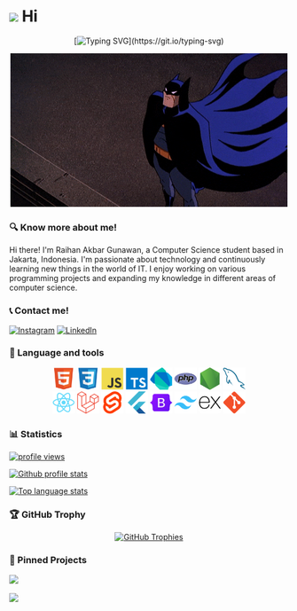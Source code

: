 <h1 align="left">
<img src="https://raw.githubusercontent.com/MartinHeinz/MartinHeinz/master/wave.gif" width="30px" />&nbsp;Hi
</h1>

<div align="center">

[![Typing SVG](https://readme-typing-svg.demolab.com?font=Fira+Code&pause=1000&color=0CDAF7&center=true&vCenter=true&width=435&lines=Welcome!)](https://git.io/typing-svg)

</div>

<div align="center">

![Batman](./assets/batman.gif)

</div>

### 🔍 Know more about me!

<p>
Hi there! I'm Raihan Akbar Gunawan, a Computer Science student based in Jakarta, Indonesia. I'm passionate about technology and continuously learning new things in the world of IT. I enjoy working on various programming projects and expanding my knowledge in different areas of computer science.
</p>

### 📞 Contact me!

[![Instagram](https://img.shields.io/badge/Instagram-purple?style=flat-square&logo=instagram&logoColor=white)](https://www.instagram.com/rhankbrguw_/#)
[![LinkedIn](https://img.shields.io/badge/💼_LinkedIn-0077B5?style=flat-square&logoColor=white)](https://www.linkedin.com/in/raihan-akbar-2b5820334/)

### 🧰 Language and tools

<div align="center" style="padding: 0 25px;">
  <img alt="HTML5" src="https://raw.githubusercontent.com/devicons/devicon/master/icons/html5/html5-original.svg" height="40" />
  <img alt="CSS3" src="https://raw.githubusercontent.com/devicons/devicon/master/icons/css3/css3-original.svg" height="40" />
  <img alt="JavaScript" src="https://raw.githubusercontent.com/devicons/devicon/master/icons/javascript/javascript-original.svg" height="40" />
  <img alt="TypeScript" src="https://raw.githubusercontent.com/devicons/devicon/master/icons/typescript/typescript-original.svg" height="40" />
  <img alt="Dart" src="https://raw.githubusercontent.com/devicons/devicon/master/icons/dart/dart-original.svg" height="40" />
  <img alt="PHP" src="https://raw.githubusercontent.com/devicons/devicon/master/icons/php/php-original.svg" height="40" />
  <img alt="Node.js" src="https://raw.githubusercontent.com/devicons/devicon/master/icons/nodejs/nodejs-original.svg" height="40" />
  <img alt="MySQL" src="https://raw.githubusercontent.com/devicons/devicon/master/icons/mysql/mysql-original.svg" height="40" />
</div>

<div align="center" style="padding: 0 25px;">
  <img alt="React" src="https://raw.githubusercontent.com/devicons/devicon/master/icons/react/react-original.svg" height="40" />
  <img alt="Laravel" src="https://raw.githubusercontent.com/devicons/devicon/master/icons/laravel/laravel-original.svg" height="40" />
  <img alt="Svelte" src="https://raw.githubusercontent.com/devicons/devicon/master/icons/svelte/svelte-original.svg" height="40" />
  <img alt="Flutter" src="https://raw.githubusercontent.com/devicons/devicon/master/icons/flutter/flutter-original.svg" height="40" />
  <img alt="Bootstrap" src="https://raw.githubusercontent.com/devicons/devicon/master/icons/bootstrap/bootstrap-original.svg" height="40" />
  <img alt="Tailwind CSS" src="https://raw.githubusercontent.com/devicons/devicon/develop/icons/tailwindcss/tailwindcss-original.svg" height="40" />
  <img alt="Express.js" style="background-color: white; border-radius: 6px;" src="https://raw.githubusercontent.com/devicons/devicon/master/icons/express/express-original.svg" height="40" />
  <img alt="Git" src="https://raw.githubusercontent.com/devicons/devicon/master/icons/git/git-original.svg" height="40" />
</div>

### 📊 Statistics

<p align="left">
  <a href="https://github.com/samaele13">
    <img src="https://komarev.com/ghpvc/?username=samaele13&label=Profile%20views&color=0e75b6&style=flat" alt="profile views" />
  </a>
</p>
<p align="left">
  <a href="https://github.com/samaele13">
    <img src="https://github-readme-stats.vercel.app/api?username=samaele13&show_icons=true&locale=en&theme=shades-of-purple" alt="Github profile stats" />
  </a>
</p>
<p align="left">
  <a href="https://github.com/samaele13">
    <img src="https://github-readme-stats.vercel.app/api/top-langs?username=samaele13&show_icons=true&locale=en&layout=compact&theme=shades-of-purple" alt="Top language stats" />
  </a>
</p>

### 🏆 GitHub Trophy

<p align="center">
  <a href="https://github.com/samaele13">
    <img src="https://github-profile-trophy.vercel.app/?username=samaele13&theme=dracula&margin-w=10&no-frame=true" alt="GitHub Trophies" />
  </a>
</p>

### 📌 Pinned Projects

<p align="left">
  <a href="https://github.com/Samaele13/rumah-kosim-sveltekit"><img src="https://github-readme-stats.vercel.app/api/pin/?username=Samaele13&repo=rumah-kosim-sveltekit&theme=shades-of-purple" /></a>
</p>
<p align="left">
  <a href="https://github.com/Samaele13/el-ngadu"><img src="https://github-readme-stats.vercel.app/api/pin/?username=Samaele13&repo=el-ngadu&theme=shades-of-purple" /></a>
</p>

